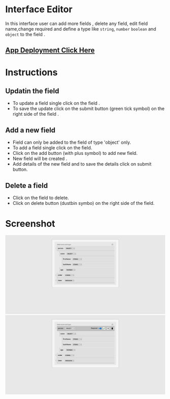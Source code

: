 # Interface Editor
In this interface user can add more fields , delete any field, edit field name,change required and define a type like `string`, `number` `boolean` and `object` to the field .   
 
 ## [App Deployment Click Here](https://cosmocloud-assessment.vercel.app/)   


# Instructions 

## Updatin the field
- To update a field single click on the field .
- To save the update click on the submit button (green tick symbol) on the right side of the field .

## Add a new field
- Field can only be added to the field of type 'object' only.
- To add a field single click on the field.
- Click on the add button (with plus symbol) to add new field.
- New field will be created .
- Add details of the new field and to save the details click on submit button.

## Delete a field
- Click on the field to delete.
- Click on delete button (dustbin symbo) on the right side of the field.


# Screenshot
![app image](./Readme-images/app1.png)
![app image](./Readme-images/app2.png)